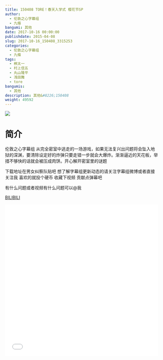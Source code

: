 ```yaml
---
title: 150408 TORE！春天入学式 樱花节SP
author: 
  - 伦敦之心字幕组
  - 九條
bangumi: 其他
date: 2017-10-16 00:00:00
publishdate: 2015-04-08
slug: 2017-10-16_150408_3315253
categories: 
  - 伦敦之心字幕组
  - 九條
tags: 
  - 桝太一
  - 村上信五
  - 丸山隆平
  - 浅田舞
  - tore
bangumis: 
  - 其他
description: 其他&#8226;150408
weight: 49592
---
```


![](https://i.imgur.com/19VueSF.jpg)

# 简介  
伦敦之心字幕组 从完全密室中逃走的一场游戏，如果无法复兴出问题将会坠入地狱的深渊，要清除设定好的炸弹只要走错一步就会大爆炸。渐渐逼近的天花板，举措不够快的话就会被压成肉饼。开心解开密室里的谜题


下载地址在男女纠察队贴吧 想了解字幕组更新动态的请关注字幕组微博或者直接关注我 喜欢的就投个硬币 收藏下视频 贡献点弹幕吧


有什么问题或者视频有什么问题可以@我

  [BILIBILI](https://www.bilibili.com/video/av3315253/)


<div class="vcontainer">  <iframe class='video' src="//www.bilibili.com/html/html5player.html?cid=5241660&aid=3315253" width="100%" height="500" frameborder="0" allowfullscreen="allowfullscreen"></iframe></div>
